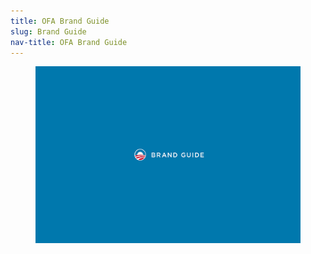 ```yaml
---
title: OFA Brand Guide
slug: Brand Guide
nav-title: OFA Brand Guide
---
```


<figure>
    <img src="img/brand-guide/brand-guide.jpg" />
</figure>
